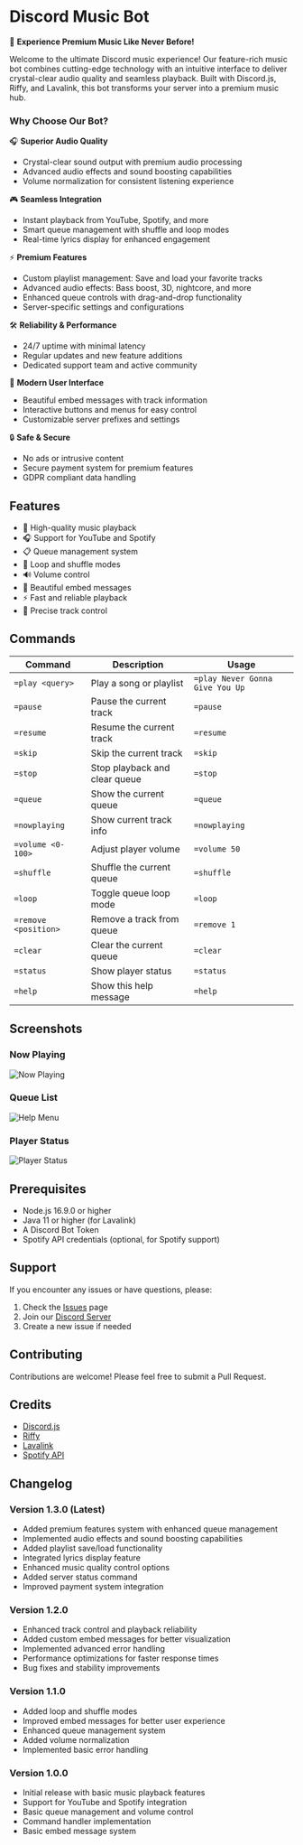 # Discord Music Bot

🎵 **Experience Premium Music Like Never Before!**

Welcome to the ultimate Discord music experience! Our feature-rich music bot
combines cutting-edge technology with an intuitive interface to deliver
crystal-clear audio quality and seamless playback. Built with Discord.js, Riffy,
and Lavalink, this bot transforms your server into a premium music hub.

### Why Choose Our Bot?

🎧 **Superior Audio Quality**

- Crystal-clear sound output with premium audio processing
- Advanced audio effects and sound boosting capabilities
- Volume normalization for consistent listening experience

🎮 **Seamless Integration**

- Instant playback from YouTube, Spotify, and more
- Smart queue management with shuffle and loop modes
- Real-time lyrics display for enhanced engagement

⚡ **Premium Features**

- Custom playlist management: Save and load your favorite tracks
- Advanced audio effects: Bass boost, 3D, nightcore, and more
- Enhanced queue controls with drag-and-drop functionality
- Server-specific settings and configurations

🛠️ **Reliability & Performance**

- 24/7 uptime with minimal latency
- Regular updates and new feature additions
- Dedicated support team and active community

🎨 **Modern User Interface**

- Beautiful embed messages with track information
- Interactive buttons and menus for easy control
- Customizable server prefixes and settings

🔒 **Safe & Secure**

- No ads or intrusive content
- Secure payment system for premium features
- GDPR compliant data handling

## Features

- 🎵 High-quality music playback
- 🎧 Support for YouTube and Spotify
- 📋 Queue management system
- 🔄 Loop and shuffle modes
- 🔊 Volume control
- 🎨 Beautiful embed messages
- ⚡ Fast and reliable playback
- 🎯 Precise track control

## Commands

| Command              | Description                   | Usage                           |
| -------------------- | ----------------------------- | ------------------------------- |
| `=play <query>`      | Play a song or playlist       | `=play Never Gonna Give You Up` |
| `=pause`             | Pause the current track       | `=pause`                        |
| `=resume`            | Resume the current track      | `=resume`                       |
| `=skip`              | Skip the current track        | `=skip`                         |
| `=stop`              | Stop playback and clear queue | `=stop`                         |
| `=queue`             | Show the current queue        | `=queue`                        |
| `=nowplaying`        | Show current track info       | `=nowplaying`                   |
| `=volume <0-100>`    | Adjust player volume          | `=volume 50`                    |
| `=shuffle`           | Shuffle the current queue     | `=shuffle`                      |
| `=loop`              | Toggle queue loop mode        | `=loop`                         |
| `=remove <position>` | Remove a track from queue     | `=remove 1`                     |
| `=clear`             | Clear the current queue       | `=clear`                        |
| `=status`            | Show player status            | `=status`                       |
| `=help`              | Show this help message        | `=help`                         |

## Screenshots

### Now Playing

![Now Playing](https://i.imgur.com/PMmebc2.png)

### Queue List

![Help Menu](https://i.imgur.com/n7uBEvU.png)

### Player Status

![Player Status](https://i.imgur.com/0JhhPo3.png)

## Prerequisites

- Node.js 16.9.0 or higher
- Java 11 or higher (for Lavalink)
- A Discord Bot Token
- Spotify API credentials (optional, for Spotify support)

## Support

If you encounter any issues or have questions, please:

1. Check the [Issues](https://github.com/Mahinul-Islam-Mahin/MusicBot-V2.0/issues) page
2. Join our [Discord Server](https://discord.gg/Ky9xtnjx58)
3. Create a new issue if needed

## Contributing

Contributions are welcome! Please feel free to submit a Pull Request.

## Credits

- [Discord.js](https://discord.js.org/)
- [Riffy](https://github.com/riffy-team/riffy)
- [Lavalink](https://github.com/freyacodes/Lavalink)
- [Spotify API](https://developer.spotify.com/)

## Changelog

### Version 1.3.0 (Latest)

- Added premium features system with enhanced queue management
- Implemented audio effects and sound boosting capabilities
- Added playlist save/load functionality
- Integrated lyrics display feature
- Enhanced music quality control options
- Added server status command
- Improved payment system integration

### Version 1.2.0

- Enhanced track control and playback reliability
- Added custom embed messages for better visualization
- Implemented advanced error handling
- Performance optimizations for faster response times
- Bug fixes and stability improvements

### Version 1.1.0

- Added loop and shuffle modes
- Improved embed messages for better user experience
- Enhanced queue management system
- Added volume normalization
- Implemented basic error handling

### Version 1.0.0

- Initial release with basic music playback features
- Support for YouTube and Spotify integration
- Basic queue management and volume control
- Command handler implementation
- Basic embed message system
